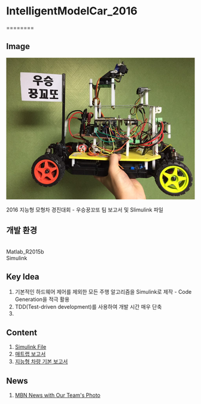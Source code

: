 # IntelligentModelCar_2016
========
## Image
![Image](./images/modelcar2.jpg) 

2016 지능형 모형차 경진대회 - 우승꿍꼬또 팀 보고서 및 Slimulink 파일 

## 개발 환경
<br/>Matlab_R2015b
<br/>Simulink

## Key Idea
1. 기본적인 하드웨어 제어를 제외한 모든 주행 알고리즘을 Simulink로 제작 - Code Generation을 적극 활용
2. TDD(Test-driven development)를 사용하여 개발 시간 매우 단축
3. 

## Content
1. <a href="https://github.com/proauto/IntelligentModelCar_2016/blob/master/Intelligent_Vehicle7.04/Intelligent_Vehicle.slx">Simulink File</a>
2. <a href="https://github.com/proauto/IntelligentModelCar_2016/blob/master/2016%20%EA%B2%BD%EC%A7%84%EB%8C%80%ED%9A%8C%20Mathworks%20%EB%B3%B4%EA%B3%A0%EC%84%9C_%ED%95%9C%EC%96%91%EB%8C%80%ED%95%99%EA%B5%90%20%EC%9A%B0%EC%8A%B9%EA%BF%8D%EA%BC%AC%EB%98%90%ED%8C%80.pdf">매트랩 보고서</a>
3. <a href="https://github.com/proauto/IntelligentModelCar_2016/blob/master/2016%20%EA%B2%BD%EC%A7%84%EB%8C%80%ED%9A%8C%20_%ED%95%9C%EC%96%91%EB%8C%80%ED%95%99%EA%B5%90%20%EC%9A%B0%EC%8A%B9%EA%BF%8D%EA%BC%AC%EB%98%90%ED%8C%80.pdf">지능형 차량 기본 보고서</a>

## News
1. <a href="http://www.mbn.co.kr/pages/news/newsView.php?news_seq_no=2948827">MBN News with Our Team's Photo</a>


